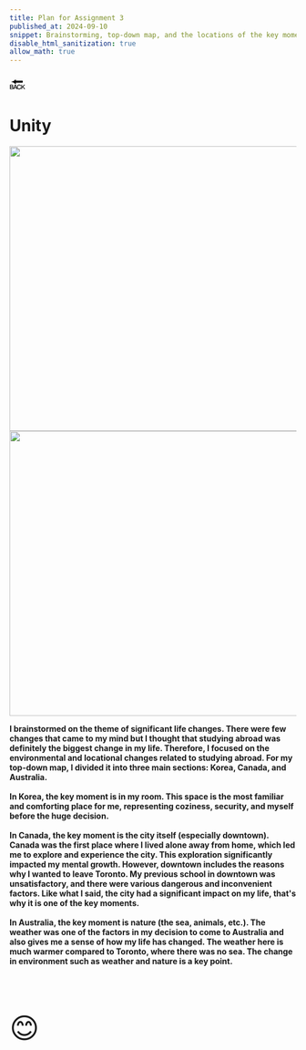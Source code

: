 ```yaml
---
title: Plan for Assignment 3
published_at: 2024-09-10
snippet: Brainstorming, top-down map, and the locations of the key moments
disable_html_sanitization: true
allow_math: true
---
```



<a href="https://julienoh000-dms1-blog-83.deno.dev/" style="text-decoration: none; color: black;"><span style="font-size: 30px;">🔙</span></a>


# Unity

<img src="mindmap.jpg" width="800" height="500">
<img src="topdown.jpg" width="800" height="500">


**I brainstormed on the theme of significant life changes. There were few changes that came to my mind but I thought that studying abroad was definitely the biggest change in my life. Therefore, I focused on the environmental and locational changes related to studying abroad. For my top-down map, I divided it into three main sections: Korea, Canada, and Australia. <br><br>In Korea, the key moment is in my room. This space is the most familiar and comforting place for me, representing coziness, security, and myself before the huge decision.<br><br>In Canada, the key moment is the city itself (especially downtown). Canada was the first place where I lived alone away from home, which led me to explore and experience the city. This exploration significantly impacted my mental growth. However, downtown includes the reasons why I wanted to leave Toronto. My previous school in downtown was unsatisfactory, and there were various dangerous and inconvenient factors. Like what I said, the city had a significant impact on my life, that's why it is one of the key moments.<br><br>In Australia, the key moment is nature (the sea, animals, etc.). The weather was one of the factors in my decision to come to Australia and also gives me a sense of how my life has changed. The weather here is much warmer compared to Toronto, where there was no sea. The change in environment such as weather and nature is a key point.**



<br>
<br>
<br>


<span style="font-size: 50px;">😊</span>